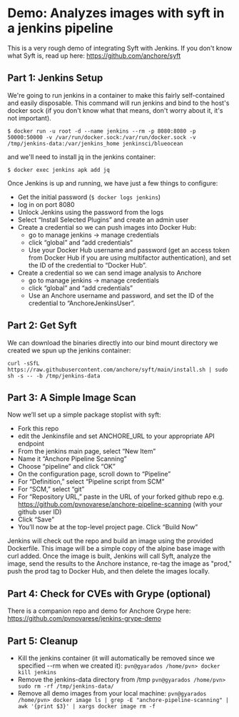 # Demo: Analyzes images with syft in a jenkins pipeline

This is a very rough demo of integrating Syft with Jenkins.  If you don't know what Syft is, read up here: https://github.com/anchore/syft

## Part 1: Jenkins Setup

We're going to run jenkins in a container to make this fairly self-contained and easily disposable.  This command will run jenkins and bind to the host's docker sock (if you don't know what that means, don't worry about it, it's not important).

`$ docker run -u root -d --name jenkins --rm -p 8080:8080 -p 50000:50000 -v /var/run/docker.sock:/var/run/docker.sock -v /tmp/jenkins-data:/var/jenkins_home jenkinsci/blueocean
`

and we'll need to install jq in the jenkins container:

`$ docker exec jenkins apk add jq`

Once Jenkins is up and running, we have just a few things to configure:
- Get the initial password (`$ docker logs jenkins`)
- log in on port 8080
- Unlock Jenkins using the password from the logs
- Select “Install Selected Plugins” and create an admin user
- Create a credential so we can push images into Docker Hub:
	- go to manage jenkins -> manage credentials
	- click “global” and “add credentials”
	- Use your Docker Hub username and password (get an access token from Docker Hub if you are using multifactor authentication), and set the ID of the credential to “Docker Hub”.
- Create a credential so we can send image analysis to Anchore	
	- go to manage jenkins -> manage credentials
	- click “global” and “add credentials”
	- Use an Anchore username and password, and set the ID of the credential to “AnchoreJenkinsUser”.


## Part 2: Get Syft
We can download the binaries directly into our bind mount directory we created we spun up the jenkins container:

`curl -sSfL https://raw.githubusercontent.com/anchore/syft/main/install.sh | sudo sh -s -- -b /tmp/jenkins-data`

## Part 3: A Simple Image Scan

Now we’ll set up a simple package stoplist with syft:

- Fork this repo
- edit the Jenkinsfile and set ANCHORE_URL to your appropriate API endpoint
- From the jenkins main page, select “New Item” 
- Name it “Anchore Pipeline Scanning”
- Choose “pipeline” and click “OK”
- On the configuration page, scroll down to “Pipeline”
- For “Definition,” select “Pipeline script from SCM”
- For “SCM,” select “git”
- For “Repository URL,” paste in the URL of your forked github repo
	e.g. https://github.com/pvnovarese/anchore-pipeline-scanning (with your github user ID)
- Click “Save”
- You’ll now be at the top-level project page.  Click “Build Now”

Jenkins will check out the repo and build an image using the provided Dockerfile.  This image will be a simple copy of the alpine base image with curl added.  Once the image is built, Jenkins will call Syft, analyze the image, send the results to the Anchore instance, re-tag the image as "prod," push the prod tag to Docker Hub, and then delete the images locally.

## Part 4: Check for CVEs with Grype (optional)
There is a companion repo and demo for Anchore Grype here: https://github.com/pvnovarese/jenkins-grype-demo

## Part 5: Cleanup
- Kill the jenkins container (it will automatically be removed since we specified --rm when we created it):
	`pvn@gyarados /home/pvn> docker kill jenkins`
- Remove the jenkins-data directory from /tmp
	`pvn@gyarados /home/pvn> sudo rm -rf /tmp/jenkins-data/`
- Remove all demo images from your local machine:
	`pvn@gyarados /home/pvn> docker image ls | grep -E "anchore-pipeline-scanning" | awk '{print $3}' | xargs docker image rm -f`

